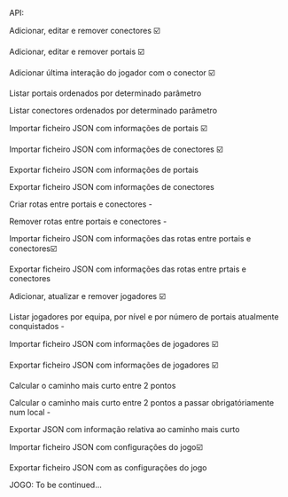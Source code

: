 API:

Adicionar, editar e remover conectores ☑️

Adicionar, editar e remover portais ☑️

Adicionar última interação do jogador com o conector ☑️

Listar portais ordenados por determinado parâmetro 

Listar conectores ordenados por determinado parâmetro 

Importar ficheiro JSON com informações de portais ☑️

Importar ficheiro JSON com informações de conectores ☑️

Exportar ficheiro JSON com informações de portais 

Exportar ficheiro JSON com informações de conectores 

Criar rotas entre portais e conectores -

Remover rotas entre portais e conectores -

Importar ficheiro JSON com informações das rotas entre portais e conectores☑️

Exportar ficheiro JSON com informações das rotas entre prtais e conectores

Adicionar, atualizar e remover jogadores ☑️ 

Listar jogadores por equipa, por nível e por número de portais atualmente conquistados -

Importar ficheiro JSON com informações de jogadores ☑️

Exportar ficheiro JSON com informações de jogadores ☑️

Calcular o caminho mais curto entre 2 pontos 

Calcular o caminho mais curto entre 2 pontos a passar obrigatóriamente num local -

Exportar JSON com informação relativa ao caminho mais curto 

Importar ficheiro JSON com configurações do jogo☑️

Exportar ficheiro JSON com as configurações do jogo


JOGO:
To be continued...
